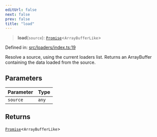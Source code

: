 ```yaml
---
editUrl: false
next: false
prev: false
title: "load"
---
```


> **load**(`source`): [`Promise`](https://developer.mozilla.org/docs/Web/JavaScript/Reference/Global_Objects/Promise)\<`ArrayBufferLike`\>

Defined in: [src/loaders/index.ts:19](https://github.com/jaames/flipnote.js/blob/8ec10f089e866d1297261b52ab6750bd899577ce/src/loaders/index.ts#L19)

Resolve a source, using the current loaders list.
Returns an ArrayBuffer containing the data loaded from the source.

## Parameters

| Parameter | Type |
| :------ | :------ |
| `source` | `any` |

## Returns

[`Promise`](https://developer.mozilla.org/docs/Web/JavaScript/Reference/Global_Objects/Promise)\<`ArrayBufferLike`\>

